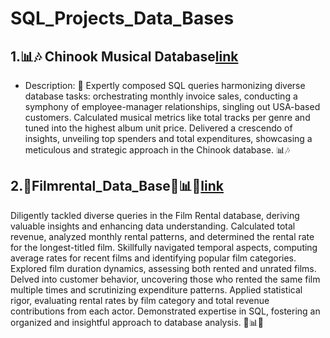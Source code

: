 # SQL_Projects_Data_Bases
## 1.📊🎶 Chinook Musical Database[link](https://github.com/balaji00009/SQL_Projects_Data_Bases/blob/main/SQL_Film_rental_data_base.sql)
- Description: 🎵 Expertly composed SQL queries harmonizing diverse database tasks: orchestrating monthly invoice sales, conducting a symphony of employee-manager relationships, singling out USA-based customers. Calculated musical metrics like total tracks per genre and tuned into the highest album unit price. Delivered a crescendo of insights, unveiling top spenders and total expenditures, showcasing a meticulous and strategic approach in the Chinook database. 📊🎶

## 2.🎥Filmrental_Data_Base🎥📊✨[link](https://github.com/balaji00009/SQL_Projects_Data_Bases/blob/main/SQL_Film_rental_data_base.sql)
Diligently tackled diverse queries in the Film Rental database, deriving valuable insights and enhancing data understanding. Calculated total revenue, analyzed monthly rental patterns, and determined the rental rate for the longest-titled film. Skillfully navigated temporal aspects, computing average rates for recent films and identifying popular film categories. Explored film duration dynamics, assessing both rented and unrated films. Delved into customer behavior, uncovering those who rented the same film multiple times and scrutinizing expenditure patterns. Applied statistical rigor, evaluating rental rates by film category and total revenue contributions from each actor. Demonstrated expertise in SQL, fostering an organized and insightful approach to database analysis. 🎥📊✨
